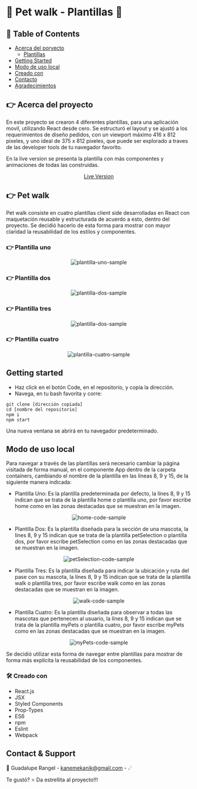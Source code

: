 # :hibiscus: Pet walk - Plantillas :hibiscus:

## 📝 Table of Contents

* [Acerca del poryecto](#-acerca-del-proyecto)
  * [Plantillas](#-plantillas)
* [Getting Started](#getting-started)
* [Modo de uso local](#modo-de-uso-local)
* [Creado con](#creado-con)
* [Contacto](#contacto)
* [Agradecimientos](#agradecimientos)

<!-- ACERCA DEL PROYECTO -->
## 👉 Acerca del proyecto

En este proyecto se crearon 4 diferentes plantillas, para una aplicación movil, utilizando React desde cero.
Se estructuró el layout y se ajustó a los requerimientos de diseño pedidos, con un viewport máximo 416 x 812 pixeles, y uno ideal de 375 x 812 pixeles, que puede ser explorado a traves de las developer tools de tu navegador favorito.

En la live version se presenta la plantilla con más componentes y animaciones de todas las construidas.

[<p align="center">Live Version</p>](https://pet-walk.netlify.app/)

## 👉 Pet walk

Pet walk consiste en cuatro plantillas client side desarrolladas en React con maquetación reusable y estructurada de acuerdo a esto, dentro del proyecto. 
Se decidió hacerlo de esta forma para mostrar con mayor claridad la reusabilidad de los estilos y componentes. 

### 👉 Plantilla uno
  
<div align="center"><img src="./src/assets/images/plantillaUno.png" alt="plantilla-uno-sample"></div>


### 👉 Plantilla dos

<div align="center"><img src="./src/assets/images/plantillaDos.png" alt="plantilla-dos-sample"></div>


### 👉 Plantilla tres

<div align="center"><img src="./src/assets/images/plantillaTres.png" alt="plantilla-dos-sample"></div>


### 👉 Plantilla cuatro

<div align="center"><img src="./src/assets/images/plantillaCuatro.png" alt="plantilla-cuatro-sample"></div>


## Getting started

*   Haz click en el botón Code, en el repositorio, y copia la dirección. 
*   Navega, en tu bash favorita y corre:
```
git clone [dirección copiada]
cd [nombre del repositorio]
npm i
npm start
```

Una nueva ventana se abrirá en tu navegador predeterminado.

## Modo de uso local

Para navegar a través de las plantillas será necesario cambiar la página visitada de forma manual, en el componente App dentro de la carpeta containers, cambiando el nombre de la plantilla  en las líneas 8, 9 y 15, de la siguiente manera indicada:

*   Plantilla Uno:
    Es la plantilla predeterminada por defecto, la línes 8, 9 y 15 indican que se trata de la plantilla home o plantilla uno, por favor escribe home como en las zonas destacadas que se muestran en la imagen.

<div align="center"><img src="./src/assets/images/home.png" alt="home-code-sample"></div>

*   Plantilla Dos:
    Es la plantilla diseñada para la sección de una mascota, la línes 8, 9 y 15 indican que se trata de la plantilla petSelection o plantilla dos, por favor escribe petSelection como en las zonas destacadas que se muestran en la imagen.

<div align="center"><img src="./src/assets/images/petSelection.png" alt="petSelection-code-sample"></div>

*   Plantilla Tres:
    Es la plantilla diseñada para indicar la ubicación y ruta del pase con su mascota, la línes 8, 9 y 15 indican que se trata de la plantilla walk o plantilla tres, por favor escribe walk como en las zonas destacadas que se muestran en la imagen.

<div align="center"><img src="./src/assets/images/walk.png" alt="walk-code-sample"></div>

*   Plantilla Cuatro:
    Es la plantilla diseñada para observar a todas las mascotas que pertenecen al usuario, la línes 8, 9 y 15 indican que se trata de la plantilla myPets o plantilla cuatro, por favor escribe myPets como en las zonas destacadas que se muestran en la imagen.

<div align="center"><img src="./src/assets/images/myPets.png" alt="myPets-code-sample"></div>

Se decidió utilizar esta forma de navegar entre plantillas para mostrar de forma más explícita la reusabilidad de los componentes.

### 🛠 Creado con

*   React.js 
*   JSX
*   Styled Components
*   Prop-Types
*   ES6
*   npm
*   Eslint
*   Webpack

<!-- CONTACT & SUPPORT -->
## Contact & Support

🙍 Guadalupe Rangel - kanemekanik@gmail.com - ☄

Te gustó? ⭐️ Da estrellita al proyecto!!!
